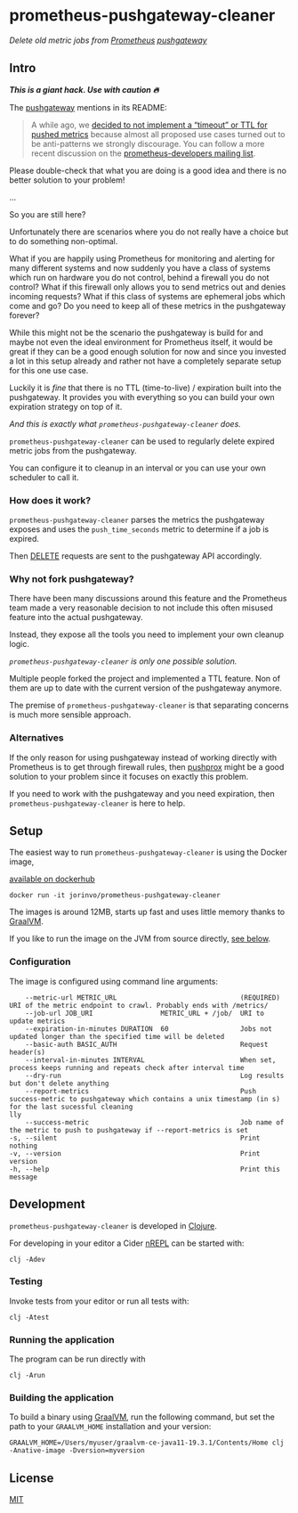 # prometheus-pushgateway-cleaner

*Delete old metric jobs from [Prometheus](https://prometheus.io/) [pushgateway](https://github.com/prometheus/pushgateway)*


## Intro

***This is a giant hack. Use with caution 🔥***

The [pushgateway](https://github.com/prometheus/pushgateway) mentions in its README:

> A while ago, we [decided to not implement a “timeout” or TTL for pushed metrics](https://github.com/prometheus/pushgateway/issues/19) because almost all proposed use cases turned out to be anti-patterns we strongly discourage. You can follow a more recent discussion on the [prometheus-developers mailing list](https://groups.google.com/forum/#!topic/prometheus-developers/9IyUxRvhY7w).

Please double-check that what you are doing is a good idea and there is no better solution to your problem!

...

So you are still here?

Unfortunately there are scenarios where you do not really have a choice but to do something non-optimal.

What if you are happily using Prometheus for monitoring and alerting for many different systems
and now suddenly you have a class of systems which run on hardware you do not control, behind a firewall you do not control?
What if this firewall only allows you to send metrics out and denies incoming requests?
What if this class of systems are ephemeral jobs which come and go?
Do you need to keep all of these metrics in the pushgateway forever?

While this might not be the scenario the pushgateway is build for and maybe not even the ideal environment for Prometheus itself,
it would be great if they can be a good enough solution for now and since you invested a lot in this setup already and rather not have a completely separate setup for this one use case.

Luckily it is *fine* that there is no TTL (time-to-live) / expiration built into the pushgateway.
It provides you with everything so you can build your own expiration strategy on top of it.

*And this is exactly what `prometheus-pushgateway-cleaner` does.*

`prometheus-pushgateway-cleaner` can be used to regularly delete expired metric jobs from the pushgateway.

You can configure it to cleanup in an interval or you can use your own scheduler to call it.

### How does it work?

`prometheus-pushgateway-cleaner` parses the metrics the pushgateway exposes
and uses the `push_time_seconds` metric to determine if a job is expired.

Then [DELETE](https://github.com/prometheus/pushgateway#delete-method) requests are sent to the pushgateway API accordingly.

### Why not fork pushgateway?

There have been many discussions around this feature and the Prometheus team made a very reasonable decision to not include this often misused feature into the actual pushgateway.

Instead, they expose all the tools you need to implement your own cleanup logic.

*`prometheus-pushgateway-cleaner` is only one possible solution.*

Multiple people forked the project and implemented a TTL feature. Non of them are up to date with the current version of the pushgateway anymore.

The premise of `prometheus-pushgateway-cleaner` is that separating concerns is much more sensible approach.

### Alternatives

If the only reason for using pushgateway instead of working directly with Prometheus is to get through firewall rules,
then [pushprox](https://github.com/robustperception/pushprox) might be a good solution to your problem since it focuses on exactly this problem.

If you need to work with the pushgateway and you need expiration, then `prometheus-pushgateway-cleaner` is here to help.


## Setup

The easiest way to run `prometheus-pushgateway-cleaner` is using the Docker image,

[available on dockerhub](https://hub.docker.com/r/jorinvo/prometheus-pushgateway-cleaner/tags)

```
docker run -it jorinvo/prometheus-pushgateway-cleaner
```

The images is around 12MB, starts up fast and uses little memory thanks to [GraalVM](https://www.graalvm.org/).

If you like to run the image on the JVM from source directly, [see below](running-the-application).

### Configuration

The image is configured using command line arguments:

```
    --metric-url METRIC_URL                               (REQUIRED) URI of the metric endpoint to crawl. Probably ends with /metrics/
    --job-url JOB_URI                 METRIC_URL + /job/  URI to update metrics
    --expiration-in-minutes DURATION  60                  Jobs not updated longer than the specified time will be deleted
    --basic-auth BASIC_AUTH                               Request header(s)
    --interval-in-minutes INTERVAL                        When set, process keeps running and repeats check after interval time
    --dry-run                                             Log results but don't delete anything
    --report-metrics                                      Push success-metric to pushgateway which contains a unix timestamp (in s) for the last sucessful cleaning
lly
    --success-metric                                      Job name of the metric to push to pushgateway if --report-metrics is set
-s, --silent                                              Print nothing
-v, --version                                             Print version
-h, --help                                                Print this message
```


## Development

`prometheus-pushgateway-cleaner` is developed in [Clojure](https://clojure.org/).

For developing in your editor a Cider [nREPL](https://github.com/clojure-emacs/cider-nrepl) can be started with:

```
clj -Adev
```

### Testing

Invoke tests from your editor or run all tests with:

```
clj -Atest
```

### Running the application

The program can be run directly with

```
clj -Arun
```

### Building the application

To build a binary using [GraalVM](https://www.graalvm.org/), run the following command,
but set the path to your `GRAALVM_HOME` installation and your version:

```
GRAALVM_HOME=/Users/myuser/graalvm-ce-java11-19.3.1/Contents/Home clj -Anative-image -Dversion=myversion
```


## License

[MIT](./license.txt)

